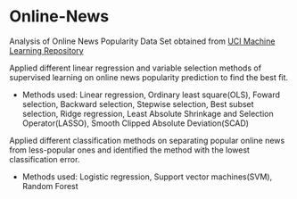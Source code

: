 # Online-News

Analysis of Online News Popularity Data Set obtained from [UCI Machine Learning Repository](https://archive.ics.uci.edu/ml/datasets/Online+News+Popularity)

Applied different linear regression and variable selection methods of supervised learning on online news popularity prediction to find  the best fit.
  * Methods used: Linear regression, Ordinary least square(OLS), Foward selection, Backward selection, Stepwise selection, Best subset selection, Ridge regression, Least Absolute Shrinkage and Selection Operator(LASSO), Smooth Clipped Absolute Deviation(SCAD)

Applied different classification methods on separating popular online news from less-popular ones and identified the method with the lowest classification error.
  * Methods used: Logistic regression, Support vector machines(SVM), Random Forest

